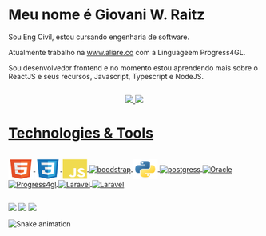 ### <h1>Meu nome é Giovani W. Raitz</h1>

  Sou Eng Civil, estou cursando engenharia de software.

  Atualmente trabalho na www.aliare.co com a Linguageem Progress4GL.
  
  Sou desenvolvedor frontend e no momento estou aprendendo mais sobre o ReactJS e seus recursos, Javascript, Typescript e NodeJS.
<br>

##
<div align="center">
  <a href="https://github.com/giovaniwr">
  <img height="160em" src="https://github-readme-stats.vercel.app/api?username=giovaniwr&show_icons=true&theme=dark&include_all_commits=true&count_private=true"/>
  <img height="160em" src="https://github-readme-stats.vercel.app/api/top-langs/?username=giovaniwr&layout=compact&langs_count=7&theme=dark"/>
</div>
 <h1>Technologies & Tools</h1>
<div style="display: inline_block"><br>
  <img align="center" alt="HTML" height="40" width="50" src="https://raw.githubusercontent.com/devicons/devicon/master/icons/html5/html5-original.svg">
  <img align="center" alt="CSS" height="40" width="50" src="https://raw.githubusercontent.com/devicons/devicon/master/icons/css3/css3-original.svg">
  <img align="center" alt="Js" height="40" width="50" src="https://raw.githubusercontent.com/devicons/devicon/master/icons/javascript/javascript-plain.svg">
  <img align="center" alt="boodstrap" height="40" width="50" src="https://cdn.jsdelivr.net/gh/devicons/devicon/icons/bootstrap/bootstrap-plain.svg" />
  <img align="center" alt="Python" height="40" width="50" src="https://raw.githubusercontent.com/devicons/devicon/master/icons/python/python-original.svg">
  <img align="center" alt="postgress" height="40" width="50"src="https://cdn.jsdelivr.net/gh/devicons/devicon/icons/postgresql/postgresql-original-wordmark.svg" />
  <img align="center" alt="Oracle" height="40" width="50" src="https://cdn.jsdelivr.net/gh/devicons/devicon/icons/oracle/oracle-original.svg" />
  <img align="center" alt="Progress4gl" height="40" width="50" src=https://pics.freeicons.io/uploads/icons/png/14885453661551942137-512.png />
  <img align="center" alt="Laravel" height="40" width="50" src="https://cdn.jsdelivr.net/gh/devicons/devicon/icons/laravel/laravel-plain.svg" />
  <img align="center" alt="Laravel" height="40" width="50" src="https://cdn.jsdelivr.net/gh/devicons/devicon/icons/vuejs/vuejs-original-wordmark.svg" />



</div>
 
  ##
  
<div>
  <a href="https://instagram.com/giovaniwr.eng" target="_blank"><img src="https://img.shields.io/badge/-Instagram-%23E4405F?style=for-the-badge&logo=instagram&logoColor=white" target="_blank"></a>
  <a href = "mailto:giovaniwr@gmail.com"><img src="https://img.shields.io/badge/-Gmail-%23333?style=for-the-badge&logo=gmail&logoColor=white" target="_blank"></a>
  <a href="https://www.linkedin.com/in/giovani-welington-raitz" target="_blank"><img src="https://img.shields.io/badge/-LinkedIn-%230077B5?style=for-the-badge&logo=linkedin&logoColor=white" target="_blank"></a>   
  
  ![Snake animation](https://github.com/giovaniwr/giovaniwr/blob/main/.github/fluxos%20de%20trabalho/cobrinha.yml)
 
</div>   
  
